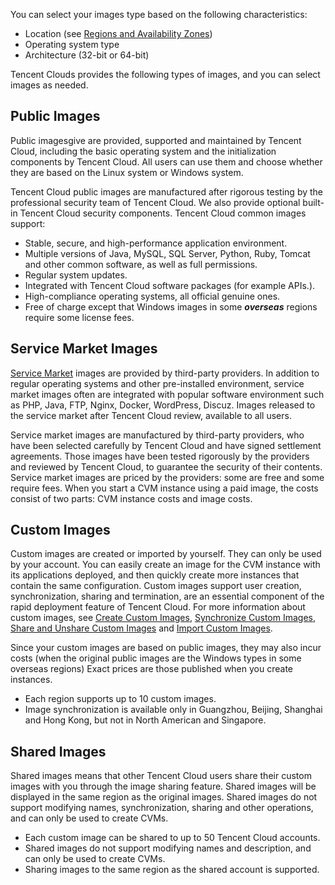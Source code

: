 You can select your images type based on the following characteristics:

- Location (see [Regions and Availability Zones](https://www.qcloud.com/doc/product/213/6091))
- Operating system type
- Architecture (32-bit or 64-bit)

Tencent Clouds provides the following types of images, and you can select images as needed.

## Public Images

Public imagesgive are provided, supported and maintained by Tencent Cloud, including the basic operating system and the initialization components by Tencent Cloud. All users can use them and choose whether they are based on the Linux system or Windows system.

Tencent Cloud public images are manufactured after rigorous testing by the professional security team of Tencent Cloud. We also provide optional built-in Tencent Cloud security components. Tencent Cloud common images support:

- Stable, secure, and high-performance application environment.
- Multiple versions of Java, MySQL, SQL Server, Python, Ruby, Tomcat and other common software, as well as full permissions.
- Regular system updates.
- Integrated with Tencent Cloud software packages (for example APIs.).
- High-compliance operating systems, all official genuine ones.
- Free of charge except that Windows images in some ***overseas*** regions require some license fees.

## Service Market Images
[Service Market](http://market.qcloud.com/) images are provided by third-party providers. In addition to regular operating systems and other pre-installed environment, service market images often are integrated with popular software environment such as PHP, Java, FTP, Nginx, Docker, WordPress, Discuz. Images released to the service market after Tencent Cloud review, available to all users.

Service market images are manufactured by third-party providers, who have been selected carefully by Tencent Cloud and have signed settlement agreements. Those images have been tested rigorously by the providers and reviewed by Tencent Cloud, to guarantee the security of their contents. Service market images are priced by the providers: some are free and some require fees. When you start a CVM instance using a paid image, the costs consist of two parts: CVM instance costs and image costs.

## Custom Images
Custom images are created or imported by yourself. They can only be used by your account. You can easily create an image for the CVM instance with its applications deployed, and then quickly create more instances that contain the same configuration. Custom images support user creation, synchronization, sharing and termination, are an essential component of the rapid deployment feature of Tencent Cloud. For more information about custom images, see [Create Custom Images](/doc/product/213/4942), [Synchronize Custom Images](/doc/product/213/4943), [Share and Unshare Custom Images](/doc/product/213/4944) and [Import Custom Images](/doc/product/213/4945).

Since your custom images are based on public images, they may also incur costs (when the original public images are the Windows types in some overseas regions) Exact prices are those published when you create instances.

- Each region supports up to 10 custom images.
- Image synchronization is available only in Guangzhou, Beijing, Shanghai and Hong Kong, but not in North American and Singapore.

## Shared Images
Shared images means that other Tencent Cloud users share their custom images with you through the image sharing feature. Shared images will be displayed in the same region as the original images. Shared images do not support modifying names, synchronization, sharing and other operations, and can only be used to create CVMs. 

- Each custom image can be shared to up to 50 Tencent Cloud accounts.
- Shared images do not support modifying names and description, and can only be used to create CVMs.
- Sharing images to the same region as the shared account is supported.



